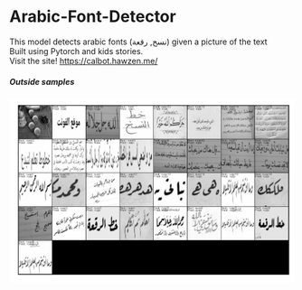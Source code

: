 # Arabic-Font-Detector
This model detects arabic fonts (نسخ, رقعة) given a picture of the text
<br>
Built using Pytorch and kids stories. 
<br>
Visit the site! https://calbot.hawzen.me/
<!-- 
### Data
We used various computer fonts of Nask (نسخ) and Ruqa (رقعة)) and took pictures of those then spliced them up and fed them to a convolutional neural network. The models are under the <code>Results</code> folder. The data is too large for github so open an issue and we'll supply them. 

### Results

##### Train
Here is a sample of the training data (the training data has been augmented, see [section 2 here](https://github.com/d7miiZ/Arabic-Font-Detector/blob/main/arabic_caligraphy.ipynb) for more):
![Train](results/2021_7_18__6AM/train_sample.png)

##### Validation
Here is a sample of the validation data:
![Validation](results/2021_7_18__6AM/test_sample.png)
 -->
##### Outside samples
![Outside](results/2021_7_18__6AM/outside_sample.png)
<!-- 
### Notes
The fonts we used + the outside images test + the text in the images aren't ours <br>
I am not the one who named نسخ to Nask, or even worse رقعة to Ruqa!.
 -->
